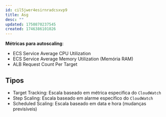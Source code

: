 ```yaml
---
id: cil5jwer4esirnradcsxvp9
title: Asg
desc: ""
updated: 1750870237545
created: 1746386101026
---
```


**Métricas para autoscaling**:

- ECS Service Average CPU Utilization
- ECS Service Average Memory Utilization (Memória RAM)
- ALB Request Count Per Target

## Tipos

- Target Tracking: Escala baseado em métrica especifica do `CloudWatch`
- Step Scaling: Escala baseado em alarme especifico do `CloudWatch`
- Scheduled Scaling: Escala baseado em data e hora (mudanças previsíveis)
